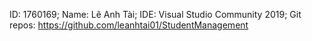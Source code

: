 ID: 1760169;
Name: Lê Anh Tài;
IDE: Visual Studio Community 2019;
Git repos: https://github.com/leanhtai01/StudentManagement
